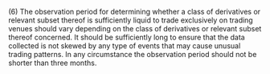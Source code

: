(6) The observation period for determining whether a class of derivatives or relevant subset thereof is sufficiently liquid to trade exclusively on trading venues should vary depending on the class of derivatives or relevant subset thereof concerned. It should be sufficiently long to ensure that the data collected is not skewed by any type of events that may cause unusual trading patterns. In any circumstance the observation period should not be shorter than three months.